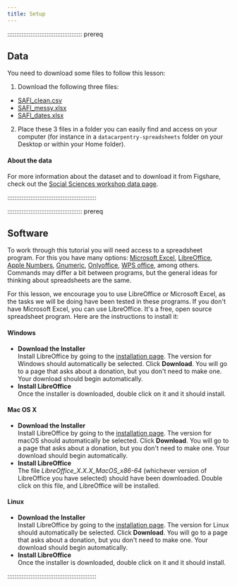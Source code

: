```yaml
---
title: Setup
---
```


::::::::::::::::::::::::::::::::::::::::::  prereq

## Data

You need to download some files to follow this lesson:

1. Download the following three files:

- [SAFI\_clean.csv](https://ndownloader.figshare.com/files/11492171)
- [SAFI\_messy.xlsx](https://ndownloader.figshare.com/files/11502824)
- [SAFI\_dates.xlsx](https://ndownloader.figshare.com/files/11502827)

2. Place these 3 files in a folder you can easily find and access on your
  computer (for instance in a `datacarpentry-spreadsheets` folder on your
  Desktop or within your Home folder).

#### About the data

For more information about the dataset and to
download it from Figshare, check out the [Social Sciences workshop data
page](https://www.datacarpentry.org/socialsci-workshop/data).


::::::::::::::::::::::::::::::::::::::::::::::::::

::::::::::::::::::::::::::::::::::::::::::  prereq

## Software

To work through this tutorial you will need access to a spreadsheet program. For this you have many options: [Microsoft Excel](https://www.microsoft.com/en-us/microsoft-365/excel),  [LibreOffice](https://www.libreoffice.org/), [Apple Numbers](https://support.apple.com/numbers), [Gnumeric](http://www.gnumeric.org/), [Onlyoffice](https://www.onlyoffice.com/), [WPS office](https://www.wps.com/), among others. Commands may differ a bit between programs, but
the general ideas for thinking about spreadsheets are the same.

For this lesson, we encourage you to use LibreOffice or Microsoft Excel, as the tasks we will
be doing have been tested in these programs. If you don't have Microsoft Excel, you can use
LibreOffice. It's a free, open source spreadsheet program. Here are the instructions to install it:



#### Windows

- **Download the Installer**  
  Install LibreOffice by going to the [installation
  page](https://www.libreoffice.org/download/download-libreoffice/). The
  version for Windows should automatically be selected. Click
  **Download**. You will go to a page that asks about a
  donation, but you don't need to make one. Your download should begin
  automatically.
- **Install LibreOffice**  
  Once the installer is downloaded, double click on it and it should
  install.

#### Mac OS X

- **Download the Installer**  
  Install LibreOffice by going to the [installation
  page](https://www.libreoffice.org/download/download-libreoffice/). The
  version for macOS should automatically be selected. Click
  **Download**. You will go to a page that asks about a
  donation, but you don't need to make one. Your download should begin
  automatically.
- **Install LibreOffice**  
  The file *LibreOffice\_X.X.X\_MacOS\_x86-64* (whichever version of LibreOffice you have selected) should have been
  downloaded. Double click on this file, and LibreOffice will be
  installed.

#### Linux

- **Download the Installer**  
  Install LibreOffice by going to the [installation
  page](https://www.libreoffice.org/download/download-libreoffice/). The
  version for Linux should automatically be selected. Click **Download**. You will go to a page that asks about a donation,
  but you don't need to make one. Your download should begin
  automatically.
- **Install LibreOffice**  
  Once the installer is downloaded, double click on it and it should
  install.
    

::::::::::::::::::::::::::::::::::::::::::::::::::


